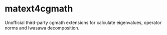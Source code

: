 # matext4cgmath

Unofficial third-party cgmath extensions for calculate eigenvalues, operator norms and Iwasawa decomposition.
